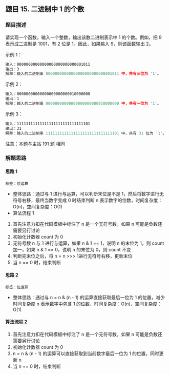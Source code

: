 ## 题目 15. 二进制中 1 的个数 
### 题目描述
请实现一个函数，输入一个整数，输出该数二进制表示中 1 的个数。例如，把 9  表示成二进制是 1001，有 2 位是 1。因此，如果输入 9，则该函数输出 2。

示例 1：

``` js
输入：00000000000000000000000000001011
输出：3
解释：输入的二进制串 00000000000000000000000000001011 中，共有三位为 '1'。
```
示例 2：

``` js
输入：00000000000000000000000010000000
输出：1
解释：输入的二进制串 00000000000000000000000010000000 中，共有一位为 '1'。
```
示例 3：

``` js
输入：11111111111111111111111111111101
输出：31
解释：输入的二进制串 11111111111111111111111111111101 中，共有 31 位为 '1'。
```
注意：本题与主站 191 题 相同


### 解题思路
#### 思路 1
`标签：位运算`
- 整体思路：通过与 1 进行与运算，可以判断末位是不是 1，然后将数字进行无符号右移，最终当数字变成 0 时结束判断
n 表示数字的位数，时间复杂度：O(n)，空间复杂度：O(1)
- 算法流程 1
1. 首先注意力扣在代码模板中标注了 n 是一个无符号数，如果 n 可能是负数还需要另行讨论
2. 初始化计数器 count 为 0
3. 无符号数 n 与 1 进行与运算，如果 n & 1 == 1​，说明 n 的末位为 1，则 count 加一，如果 ​n & 1 == 0，说明 n 的末位为 0，则 count 不变
4. 判断完末位之后，将 n = n >>> 1​ 进行无符号右移，更新末位
5. 当 n == 0​ 时，结束判断


#### 思路 2
`标签：位运算`
- 整体思路：通过与 n = n & (n - 1)​ 的运算直接获取最后一位为 1 的位置，减少时间复杂度
n 表示数字中包含 1 的位数，时间复杂度：O(n)，空间复杂度：O(1)
#### 算法流程 2
1. 首先注意力扣在代码模板中标注了 n 是一个无符号数，如果 n 可能是负数还需要另行讨论
2. 初始化计数器 count 为 0
3. n = n & (n - 1) 的运算可以直接获取到当前数字最后一位为 1 的位置，同时更新 n
4. 当 n == 0​ 时，结束判断